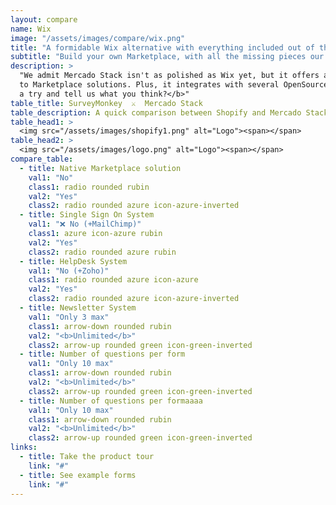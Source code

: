 ```yaml
---
layout: compare
name: Wix
image: "/assets/images/compare/wix.png"
title: "A formidable Wix alternative with everything included out of the box."
subtitle: "Build your own Marketplace, with all the missing pieces our competitors don't have 😃 ."
description: >
  "We admit Mercado Stack isn't as polished as Wix yet, but it offers all and more functionalities related
  to Marketplace solutions. Plus, it integrates with several OpenSource services.  <b>Why don’t you give Mercado Stack a 
  a try and tell us what you think?</b>"
table_title: SurveyMonkey  ⚔️  Mercado Stack
table_description: A quick comparison between Shopify and Mercado Stack.
table_head1: >
  <img src="/assets/images/shopify1.png" alt="Logo"><span></span>
table_head2: >
  <img src="/assets/images/logo.png" alt="Logo"><span></span>
compare_table:
  - title: Native Marketplace solution
    val1: "No"
    class1: radio rounded rubin
    val2: "Yes"
    class2: radio rounded azure icon-azure-inverted
  - title: Single Sign On System
    val1: "❌ No (+MailChimp)"
    class1: azure icon-azure rubin
    val2: "Yes"
    class2: radio rounded azure rubin
  - title: HelpDesk System
    val1: "No (+Zoho)"
    class1: radio rounded azure icon-azure
    val2: "Yes"
    class2: radio rounded azure icon-azure-inverted
  - title: Newsletter System
    val1: "Only 3 max"
    class1: arrow-down rounded rubin
    val2: "<b>Unlimited</b>"
    class2: arrow-up rounded green icon-green-inverted
  - title: Number of questions per form
    val1: "Only 10 max"
    class1: arrow-down rounded rubin
    val2: "<b>Unlimited</b>"
    class2: arrow-up rounded green icon-green-inverted
  - title: Number of questions per formaaaa
    val1: "Only 10 max"
    class1: arrow-down rounded rubin
    val2: "<b>Unlimited</b>"
    class2: arrow-up rounded green icon-green-inverted
links:
  - title: Take the product tour 
    link: "#"
  - title: See example forms 
    link: "#"
---
```


